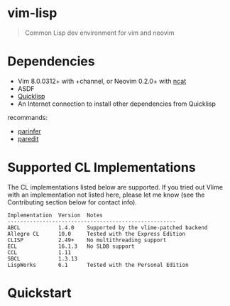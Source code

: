 # vim-lisp

> Common Lisp dev environment for vim and neovim

# Dependencies

- Vim 8.0.0312+ with +channel, or Neovim 0.2.0+ with [ncat](https://nmap.org/ncat/)
- ASDF
- [Quicklisp](https://www.quicklisp.org/beta/#installation)
- An Internet connection to install other dependencies from Quicklisp

recommands:

- [parinfer](https://github.com/bhurlow/vim-parinfer)
- [paredit](https://github.com/kovisoft/paredit) 

# Supported CL Implementations

The CL implementations listed below are supported. If you tried out Vlime with
an implementation not listed here, please let me know (see the Contributing
section below for contact info).

```
Implementation  Version  Notes
-----------------------------------------------------
ABCL            1.4.0    Supported by the vlime-patched backend
Allegro CL      10.0     Tested with the Express Edition
CLISP           2.49+    No multithreading support
ECL             16.1.3   No SLDB support
CCL             1.11
SBCL            1.3.13
LispWorks       6.1      Tested with the Personal Edition
```

# Quickstart

